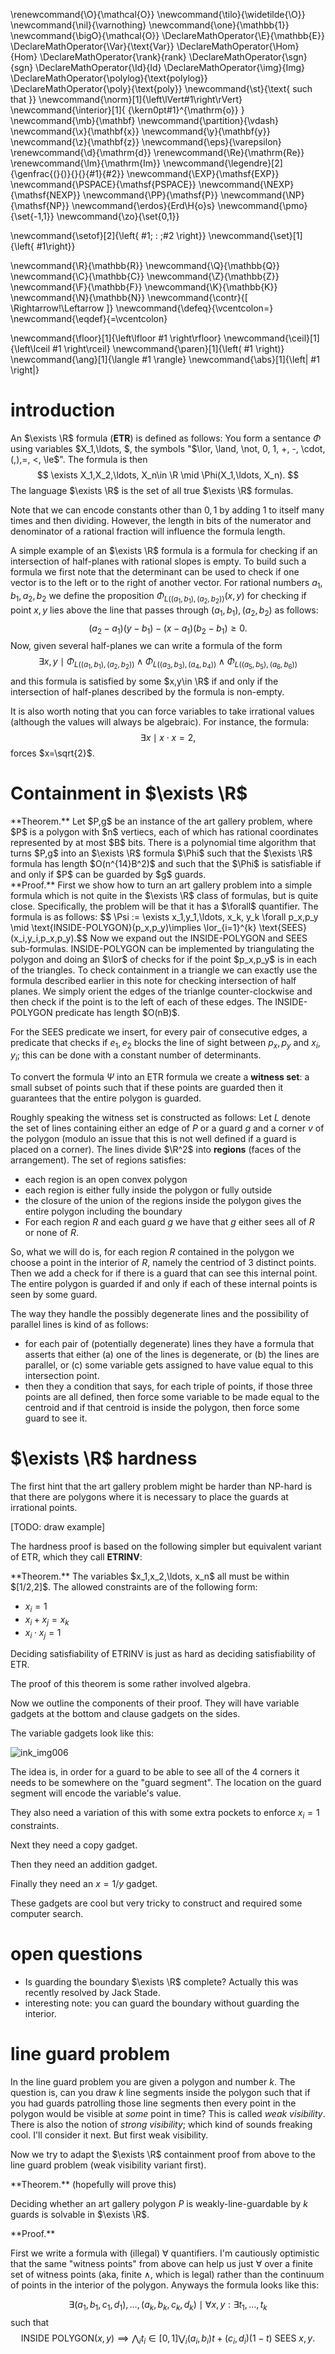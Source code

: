\renewcommand{\O}{\mathcal{O}}
\newcommand{\tilo}{\widetilde{\O}}
\newcommand{\nil}{\varnothing}
\newcommand{\one}{\mathbb{1}}
\newcommand{\bigO}{\mathcal{O}}
\DeclareMathOperator{\E}{\mathbb{E}}
\DeclareMathOperator{\Var}{\text{Var}}
\DeclareMathOperator{\Hom}{Hom}
\DeclareMathOperator{\rank}{rank}
\DeclareMathOperator{\sgn}{sgn}
\DeclareMathOperator{\Id}{Id}
\DeclareMathOperator{\img}{Img}
\DeclareMathOperator{\polylog}{\text{polylog}}
\DeclareMathOperator{\poly}{\text{poly}}
\newcommand{\st}{\text{ such that }}
\newcommand{\norm}[1]{\left\lVert#1\right\rVert}
\newcommand{\interior}[1]{ {\kern0pt#1}^{\mathrm{o}} }
\newcommand{\mb}{\mathbf}
\newcommand{\partition}{\vdash}
\newcommand{\x}{\mathbf{x}}
\newcommand{\y}{\mathbf{y}}
\newcommand{\z}{\mathbf{z}}
\newcommand{\eps}{\varepsilon}
\renewcommand{\d}{\mathrm{d}}
\renewcommand{\Re}{\mathrm{Re}}
\renewcommand{\Im}{\mathrm{Im}}
\newcommand{\legendre}[2]{\genfrac{(}{)}{}{}{#1}{#2}}
\newcommand{\EXP}{\mathsf{EXP}}
\newcommand{\PSPACE}{\mathsf{PSPACE}}
\newcommand{\NEXP}{\mathsf{NEXP}}
\newcommand{\PP}{\mathsf{P}}
\newcommand{\NP}{\mathsf{NP}}
\newcommand{\erdos}{Erd\H{o}s}
\newcommand{\pmo}{\set{-1,1}}
\newcommand{\zo}{\set{0,1}}


\newcommand{\setof}[2]{\left\{ #1\; : \;#2 \right\}}
\newcommand{\set}[1]{\left\{ #1\right\}}

\newcommand{\R}{\mathbb{R}}
\newcommand{\Q}{\mathbb{Q}}
\newcommand{\C}{\mathbb{C}}
\newcommand{\Z}{\mathbb{Z}}
\newcommand{\F}{\mathbb{F}}
\newcommand{\K}{\mathbb{K}}
\newcommand{\N}{\mathbb{N}}
\newcommand{\contr}{\[ \Rightarrow\!\Leftarrow \]}
\newcommand{\defeq}{\vcentcolon=}
\newcommand{\eqdef}{=\vcentcolon}

\newcommand{\floor}[1]{\left\lfloor #1 \right\rfloor}
\newcommand{\ceil}[1]{\left\lceil #1 \right\rceil}
\newcommand{\paren}[1]{\left( #1 \right)}
\newcommand{\ang}[1]{\langle #1 \rangle}
\newcommand{\abs}[1]{\left| #1 \right|}


# introduction

An $\exists \R$ formula (**ETR**) is defined as follows:
You form a sentance $\Phi$ using variables $X_1,\ldots, $, the symbols
"$\lor, \land, \not, 0, 1, +, -, \cdot, (,),=, <, \le$".
The formula is then 
$$ \exists X_1,X_2,\ldots, X_n\in \R \mid \Phi(X_1,\ldots, X_n). $$ 
The language $\exists \R$ is the set of all true $\exists \R$
formulas. 

Note that we can encode constants other than $0,1$ by adding $1$
to itself many times and then dividing. However, the length in
bits of the numerator and denominator of a rational fraction will
influence the formula length.

A simple example of an $\exists \R$ formula is a formula for
checking if an intersection of half-planes with rational slopes
is empty.
To build such a formula we first note that the determinant can be
used to check if one vector is to the left or to the right of
another vector.
For rational numbers $a_1,b_1,a_2,b_2$ we define the proposition $\Phi_{L((a_1,b_1),(a_2,b_2))}(x,y)$ for checking if point $x,y$ lies above the line that passes through $(a_1,b_1), (a_2,b_2)$ as follows:
$$ (a_2-a_1)(y-b_1)-(x-a_1)(b_2-b_1) \ge 0. $$ 
Now, given several half-planes we can write a formula of the form
$$ \exists x,y \mid \Phi_{L((a_1,b_1),(a_2,b_2))} \land \Phi_{L((a_3,b_3),(a_4,b_4))} \land \Phi_{L((a_5,b_5),(a_6,b_6))} $$ 
and this formula is satisfied by some $x,y\in \R$ if and only if
the intersection of half-planes described by the formula is
non-empty.

It is also worth noting that you can force variables to take
irrational values (although the values will always be algebraic).
For instance, the formula:
$$ \exists x \mid x\cdot x = 2, $$ 
forces $x=\sqrt{2}$.


# Containment in $\exists \R$

<div class="thm envbox">**Theorem.**
Let $P,g$ be an instance of the art gallery problem, where  $P$
is a polygon with $n$ vertiecs, each of which has rational
coordinates represented by at most $B$ bits.
There is a polynomial time algorithm that turns $P,g$ into an
$\exists \R$ formula $\Phi$ such that the $\exists \R$ formula has
length  $O(n^{14}B^2)$ and such that the $\Phi$ is satisfiable if
and only if $P$ can be guarded by $g$ guards.
</div>
<div class="pf envbox">**Proof.**
First we show how to turn an art gallery problem into a simple formula which is not quite in the $\exists \R$ class of formulas, but is quite close. Specifically, the problem will be that it has a $\forall$ quantifier.
The formula is as follows:
$$ \Psi := \exists x_1,y_1,\ldots, x_k, y_k \forall p_x,p_y \mid
\text{INSIDE-POLYGON}(p_x,p_y)\implies \lor_{i=1}^{k} \text{SEES}(x_i,y_i,p_x,p_y).$$ 
Now we expand out the INSIDE-POLYGON and SEES sub-formulas.
INSIDE-POLYGON can be implemented by triangulating the polygon
and doing an $\lor$ of checks for if the point  $p_x,p_y$ is in
each of the triangles. To check containment in a triangle we can
exactly use the formula described earlier in this note for
checking intersection of half planes. We simply orient the edges
of the trianlge counter-clockwise and then check if the point is
to the left of each of these edges.
The INSIDE-POLYGON predicate has length $O(nB)$.

For the SEES predicate we insert, for every pair of consecutive
edges, a predicate that checks if $e_1,e_2$ blocks the line of
sight between $p_x,p_y$ and $x_i,y_i$; this can be done with a
constant number of determinants.

To convert the formula $\Psi$ into an ETR formula we create a
**witness set**: a small subset of points such that if these
points are guarded then it guarantees that the entire polygon is
guarded.

Roughly speaking the witness set is constructed as follows:
Let $L$ denote the set of lines containing either an edge of
$P$ or a guard $g$ and a corner $v$ of the polygon (modulo an
issue that this is not well defined if a guard is placed on a
corner).
The lines divide $\R^2$ into **regions** (faces of the
arrangement). 
The set of regions satisfies:

- each region is an open convex polygon
- each region is either fully inside the polygon or fully outside
- the closure of the union of the regions inside the polygon
    gives the entire polygon including the boundary
- For each region $R$ and each guard $g$ we have that $g$ either
    sees all of $R$ or none of $R$.

So, what we will do is, for each region $R$ contained in the
polygon we choose a point in the interior of $R$, namely the
centriod of $3$ distinct points. Then we add a check for if there
is a guard that can see this internal point.
The entire polygon is guarded if and only if each of these
internal points is seen by some guard.

The way they handle the possibly degenerate lines and the
possibility of parallel lines is kind of as follows:

- for each pair of (potentially degenerate) lines they have a formula that asserts that either (a) one of the lines is degenerate, or (b) the lines are parallel, or (c) some variable gets assigned to have value equal to this intersection point.
- then they a condition that says, for each triple of points, if
    those three points are all defined, then force some variable
    to be made equal to the centroid and if that centroid is
    inside the polygon, then force some guard to see it.

</div>

# $\exists \R$ hardness

The first hint that the art gallery problem might be harder than
NP-hard is that there are polygons where it is necessary to place
the guards at irrational points.

[TODO: draw example]

The hardness proof is based on the following simpler but
equivalent variant of ETR, which they call **ETRINV**:
<div class="thm envbox">**Theorem.**
The variables $x_1,x_2,\ldots, x_n$ all must be within $[1/2,2]$.
The allowed constraints are of the following form:

- $x_i = 1$
- $x_i + x_j = x_k$
- $x_i\cdot x_j = 1$

Deciding satisfiability of ETRINV is just as hard as deciding
satisfiability of ETR.

The proof of this theorem is some rather involved algebra.
</div>

Now we outline the components of their proof.
They will have variable gadgets at the bottom and clause gadgets
on the sides.

The variable gadgets look like this:

![ink_img006](src/images/ink_img006.png)

The idea is, in order for a guard to be able to see all of the 4
corners it needs to be somewhere on the "guard segment". The
location on the guard segment will encode the variable's value.

They also need a variation of this with some extra pockets to
enforce $x_i = 1$ constraints.

Next they need a copy gadget.

Then they need an addition gadget.

Finally they need an $x=1/y$ gadget.

These gadgets are cool but very tricky to construct and required
some computer search.

# open questions

- Is guarding the boundary $\exists \R$ complete? Actually this
    was recently resolved by Jack Stade. 
- interesting note: you can guard the boundary without guarding
    the interior.

# line guard problem

In the line guard problem you are given a polygon and number $k$.
The question is, can you draw $k$ line segments inside the
polygon such that if you had guards patrolling those line
segments then every point in the polygon would be visible at
*some* point in time?
This is called *weak visibility*. 
There is also the notion of *strong visibility*; which kind of
sounds freaking cool. I'll consider it next. But first weak
visibility.

Now we try to adapt the $\exists \R$ containment proof from above
to the line guard problem (weak visibility variant first).

<div class="thm envbox">**Theorem.**
(hopefully will prove this)

Deciding whether an art gallery polygon $P$ is weakly-line-guardable by $k$ guards is solvable in $\exists \R$.
</div>
<div class="pf envbox">**Proof.**

First we write a formula with (illegal) $\forall$ quantifiers.
I'm cautiously optimistic that the same "witness points" from
above can help us just $\forall$ over a finite set of witness
points (aka, finite $\land$, which is legal) rather than the
continuum of points in the interior of the polygon.
Anyways the formula looks like this:

$$ \exists (a_1,b_1,c_1,d_1),\ldots,(a_k,b_k,c_k,d_k) \mid
\forall x,y: \exists t_1,\ldots,t_k$$ 
such that 
$$ \text{INSIDE POLYGON}(x,y) \implies \bigwedge_i t_i\in [0,1] \bigvee_{i} (a_i,b_i)t+(c_i,d_i)(1-t) \text{ SEES } x,y. $$ 

</div>

